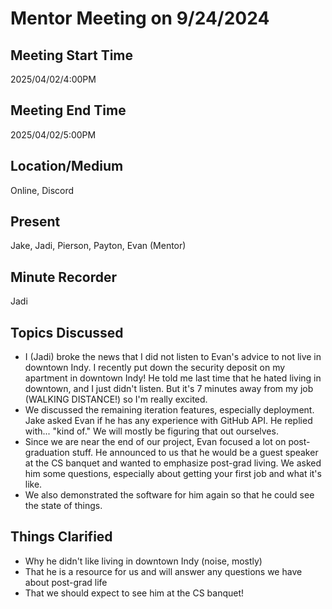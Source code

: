 # Mentor Meeting on 9/24/2024

## Meeting Start Time

2025/04/02/4:00PM

## Meeting End Time

2025/04/02/5:00PM

## Location/Medium

Online, Discord

## Present

Jake, Jadi, Pierson, Payton, Evan (Mentor)

## Minute Recorder

Jadi

## Topics Discussed

- I (Jadi) broke the news that I did not listen to Evan's advice to not live in downtown Indy. I recently put down the security deposit on my apartment in downtown Indy! He told me last time that he hated living in downtown, and I just didn't listen. But it's 7 minutes away from my job (WALKING DISTANCE!) so I'm really excited.
- We discussed the remaining iteration features, especially deployment. Jake asked Evan if he has any experience with GitHub API. He replied with... "kind of." We will mostly be figuring that out ourselves.
- Since we are near the end of our project, Evan focused a lot on post-graduation stuff. He announced to us that he would be a guest speaker at the CS banquet and wanted to emphasize post-grad living. We asked him some questions, especially about getting your first job and what it's like.
- We also demonstrated the software for him again so that he could see the state of things.


## Things Clarified

- Why he didn't like living in downtown Indy (noise, mostly)
- That he is a resource for us and will answer any questions we have about post-grad life
- That we should expect to see him at the CS banquet!
